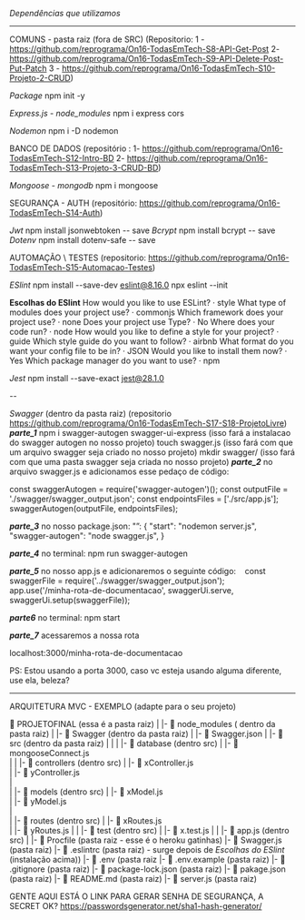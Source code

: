 *Dependências que utilizamos*
______________________________

COMUNS - pasta raiz (fora de SRC)
(Repositorio: 
1 - https://github.com/reprograma/On16-TodasEmTech-S8-API-Get-Post
2- https://github.com/reprograma/On16-TodasEmTech-S9-API-Delete-Post-Put-Patch
3 - https://github.com/reprograma/On16-TodasEmTech-S10-Projeto-2-CRUD)

*Package*
npm init -y

*Express.js - node_modules*
npm i express cors

*Nodemon*
npm i -D nodemon

BANCO DE DADOS
(repositório : 
1- https://github.com/reprograma/On16-TodasEmTech-S12-Intro-BD
2- https://github.com/reprograma/On16-TodasEmTech-S13-Projeto-3-CRUD-BD)

*Mongoose - mongodb*
npm i mongoose

SEGURANÇA - AUTH
(repositório: https://github.com/reprograma/On16-TodasEmTech-S14-Auth)

*Jwt*
npm install jsonwebtoken -- save
*Bcrypt*
npm install bcrypt -- save
*Dotenv*
npm install dotenv-safe -- save


AUTOMAÇÃO \ TESTES
(repositorio: https://github.com/reprograma/On16-TodasEmTech-S15-Automacao-Testes)

*ESlint*
npm install --save-dev eslint@8.16.0
npx eslint --init

**Escolhas do ESlint**
How would you like to use ESLint? · style
What type of modules does your project use? · commonjs
Which framework does your project use? · none
Does your project use Type? · No
Where does your code run? · node
How would you like to define a style for your project? · guide
Which style guide do you want to follow? · airbnb
What format do you want your config file to be in? · JSON
Would you like to install them now? · Yes
Which package manager do you want to use? · npm

*Jest*
npm install --save-exact jest@28.1.0 

--

*Swagger* (dentro da pasta raiz) 
(repositorio https://github.com/reprograma/On16-TodasEmTech-S17-S18-ProjetoLivre)
***parte_1***
 npm i swagger-autogen swagger-ui-express (isso fará a instalacao do swagger autogen no nosso projeto)
 touch swagger.js (isso fará com que um arquivo swagger seja criado no nosso projeto)
 mkdir swagger/  (isso fará com que uma pasta swagger seja criada no nosso projeto)
***parte_2*** 
no arquivo swagger.js e adicionamos esse pedaço de código:

const swaggerAutogen = require('swagger-autogen')();
     const outputFile = './swagger/swagger_output.json';
     const endpointsFiles = ['./src/app.js'];
     swaggerAutogen(outputFile, endpointsFiles);

***parte_3*** 
no nosso package.json:
"”: {
   "start": "nodemon server.js",
   "swagger-autogen": "node swagger.js",
 }

***parte_4*** 
no terminal:
npm run swagger-autogen

***parte_5*** 
no nosso app.js e adicionaremos o seguinte código:
    const swaggerFile = require('../swagger/swagger_output.json');
    app.use('/minha-rota-de-documentacao', swaggerUi.serve, swaggerUi.setup(swaggerFile));

***parte6*** 
no terminal: npm start

***parte_7*** 
acessaremos a nossa rota

localhost:3000/minha-rota-de-documentacao

PS: Estou usando a porta 3000, caso vc esteja usando alguma diferente, use ela, beleza?


-------------------------------------------------------------------------------
ARQUITETURA MVC - EXEMPLO (adapte para o seu projeto)

  📁 PROJETOFINAL (essa é a pasta raiz) 
  | 
  |-  📁 node_modules ( dentro da pasta raiz)
  |
  |-  📁 Swagger (dentro da pasta raiz)
  |         |- 📄 Swagger.json 
  |
  |-  📁 src (dentro da pasta raiz)
  |    |
  |    |- 📁 database  (dentro src)
  |         |- 📄 mongooseConnect.js  
  |
  |    |- 📁 controllers  (dentro src)
  |         |- 📄 xController.js  
  |         |- 📄 yController.js  
  |  
  |    |- 📁 models (dentro src)
  |         |- 📄 xModel.js  
  |         |- 📄 yModel.js  
  |  
  |    |- 📁 routes  (dentro src)
  |         |- 📄 xRoutes.js   
  |         |- 📄 yRoutes.js 
  |
  |    |- 📁 test (dentro src)
  |         |- 📄 x.test.js
  |
  |    |- 📄 app.js (dentro src)
  |
  |- 📄 Procfile (pasta raiz - esse é o heroku gatinhas)
  |- 📄 Swagger.js (pasta raiz)
  |- 📄 .eslintrc (pasta raiz) - surge depois de *Escolhas do ESlint* (instalação acima))
  |- 📄 .env (pasta raiz
  |- 📄 .env.example (pasta raiz)
  |- 📄 .gitignore  (pasta raiz)
  |- 📄 package-lock.json  (pasta raiz)
  |- 📄 pakage.json (pasta raiz)
  |- 📄 README.md  (pasta raiz)
  |- 📄 server.js  (pasta raiz)





GENTE AQUI ESTÁ O LINK PARA GERAR SENHA DE SEGURANÇA, A SECRET OK?
https://passwordsgenerator.net/sha1-hash-generator/






